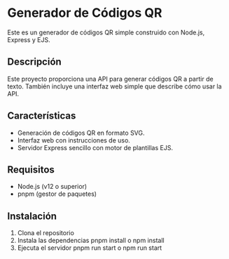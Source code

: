 # Generador de Códigos QR

Este es un generador de códigos QR simple construido con Node.js, Express y EJS.

## Descripción

Este proyecto proporciona una API para generar códigos QR a partir de texto. También incluye una interfaz web simple que describe cómo usar la API.

## Características

- Generación de códigos QR en formato SVG.
- Interfaz web con instrucciones de uso.
- Servidor Express sencillo con motor de plantillas EJS.

## Requisitos

- Node.js (v12 o superior)
- pnpm (gestor de paquetes)

## Instalación

1. Clona el repositorio
2. Instala las dependencias pnpm install o npm install
3. Ejecuta el servidor pnpm run start o npm run start
